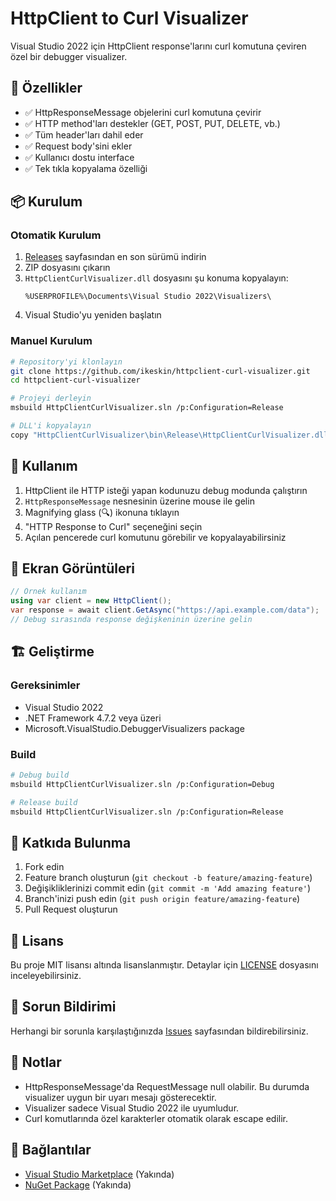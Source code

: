 # HttpClient to Curl Visualizer

Visual Studio 2022 için HttpClient response'larını curl komutuna çeviren özel bir debugger visualizer.

## 🚀 Özellikler

- ✅ HttpResponseMessage objelerini curl komutuna çevirir
- ✅ HTTP method'ları destekler (GET, POST, PUT, DELETE, vb.)
- ✅ Tüm header'ları dahil eder
- ✅ Request body'sini ekler
- ✅ Kullanıcı dostu interface
- ✅ Tek tıkla kopyalama özelliği

## 📦 Kurulum

### Otomatik Kurulum

1. [Releases](https://github.com/ikeskin/httpclient-curl-visualizer/releases) sayfasından en son sürümü indirin
2. ZIP dosyasını çıkarın
3. `HttpClientCurlVisualizer.dll` dosyasını şu konuma kopyalayın:
   ```
   %USERPROFILE%\Documents\Visual Studio 2022\Visualizers\
   ```
4. Visual Studio'yu yeniden başlatın

### Manuel Kurulum

```bash
# Repository'yi klonlayın
git clone https://github.com/ikeskin/httpclient-curl-visualizer.git
cd httpclient-curl-visualizer

# Projeyi derleyin
msbuild HttpClientCurlVisualizer.sln /p:Configuration=Release

# DLL'i kopyalayın
copy "HttpClientCurlVisualizer\bin\Release\HttpClientCurlVisualizer.dll" "%USERPROFILE%\Documents\Visual Studio 2022\Visualizers\"
```

## 🔧 Kullanım

1. HttpClient ile HTTP isteği yapan kodunuzu debug modunda çalıştırın
2. `HttpResponseMessage` nesnesinin üzerine mouse ile gelin
3. Magnifying glass (🔍) ikonuna tıklayın
4. "HTTP Response to Curl" seçeneğini seçin
5. Açılan pencerede curl komutunu görebilir ve kopyalayabilirsiniz

## 📸 Ekran Görüntüleri

```csharp
// Örnek kullanım
using var client = new HttpClient();
var response = await client.GetAsync("https://api.example.com/data");
// Debug sırasında response değişkeninin üzerine gelin
```

## 🏗️ Geliştirme

### Gereksinimler

- Visual Studio 2022
- .NET Framework 4.7.2 veya üzeri
- Microsoft.VisualStudio.DebuggerVisualizers package

### Build

```bash
# Debug build
msbuild HttpClientCurlVisualizer.sln /p:Configuration=Debug

# Release build
msbuild HttpClientCurlVisualizer.sln /p:Configuration=Release
```

## 🤝 Katkıda Bulunma

1. Fork edin
2. Feature branch oluşturun (`git checkout -b feature/amazing-feature`)
3. Değişikliklerinizi commit edin (`git commit -m 'Add amazing feature'`)
4. Branch'inizi push edin (`git push origin feature/amazing-feature`)
5. Pull Request oluşturun

## 📄 Lisans

Bu proje MIT lisansı altında lisanslanmıştır. Detaylar için [LICENSE](LICENSE) dosyasını inceleyebilirsiniz.

## 🐛 Sorun Bildirimi

Herhangi bir sorunla karşılaştığınızda [Issues](https://github.com/ikeskin/httpclient-curl-visualizer/issues) sayfasından bildirebilirsiniz.

## 📝 Notlar

- HttpResponseMessage'da RequestMessage null olabilir. Bu durumda visualizer uygun bir uyarı mesajı gösterecektir.
- Visualizer sadece Visual Studio 2022 ile uyumludur.
- Curl komutlarında özel karakterler otomatik olarak escape edilir.

## 🔗 Bağlantılar

- [Visual Studio Marketplace](https://marketplace.visualstudio.com/) (Yakında)
- [NuGet Package](https://www.nuget.org/) (Yakında)